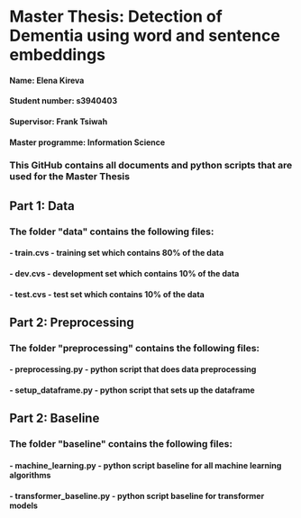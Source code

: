# Master Thesis: Detection of Dementia using word and sentence embeddings 
#### Name: Elena Kireva
#### Student number: s3940403
#### Supervisor: Frank Tsiwah
#### Master programme: Information Science

### This GitHub contains all documents and python scripts that are used for the Master Thesis

## Part 1: Data
### The folder "data" contains the following files:
#### - train.cvs - training set which contains 80% of the data
#### - dev.cvs - development set which contains 10% of the data 
#### - test.cvs - test set which contains 10% of the data 

## Part 2: Preprocessing
### The folder "preprocessing" contains the following files:
#### - preprocessing.py - python script that does data preprocessing
#### - setup_dataframe.py - python script that sets up the dataframe

## Part 2: Baseline
### The folder "baseline" contains the following files:
#### - machine_learning.py - python script baseline for all machine learning algorithms
#### - transformer_baseline.py - python script baseline for transformer models

